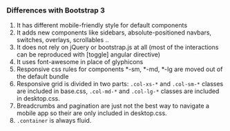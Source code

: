 ### Differences with Bootstrap 3

1. It has different mobile-friendly style for default components
2. It adds new components like sidebars, absolute-positioned navbars, switches, overlays, scrollables ..
3. It does not rely on jQuery or bootstrap.js at all (most of the interactions can be reproduced with [toggle] angular directive)
4. It uses font-awesome in place of glyphicons
5. Responsive css rules for components *-sm, *-md, *-lg are moved out of the default bundle
6. Responsive grid is divided in two parts: `.col-xs-*` and `.col-sm-*` classes are included in base.css, `.col-md-*` and `.col-lg-*` classes are included in desktop.css.
7. Breadcrumbs and pagination are just not the best way to navigate a mobile app so their are only included in desktop.css.
8. `.container` is always fluid.
